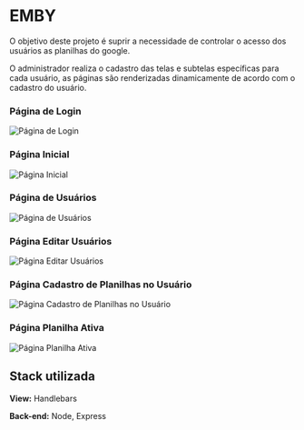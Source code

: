 
# EMBY


O objetivo deste projeto é suprir a necessidade de controlar o acesso dos usuários as planilhas do google. 

O administrador realiza o cadastro das telas e subtelas específicas para cada usuário, as páginas são renderizadas dinamicamente de acordo com o cadastro do usuário.


### Página de Login
![Página de Login](https://i.imgur.com/9yO3NWs.png)

### Página Inicial
![Página Inicial](https://i.imgur.com/F0ABbzE.png)

### Página de Usuários
![Página de Usuários](https://i.imgur.com/WrgwUBX.png)

### Página Editar Usuários
![Página Editar Usuários](https://i.imgur.com/W9Ukt0O.png)

### Página Cadastro de Planilhas no Usuário
![Página Cadastro de Planilhas no Usuário](https://i.imgur.com/gC2S6a6.png)


### Página Planilha Ativa
![Página Planilha Ativa](https://i.imgur.com/3xaVgRV.png)


## Stack utilizada

**View:** Handlebars

**Back-end:** Node, Express
